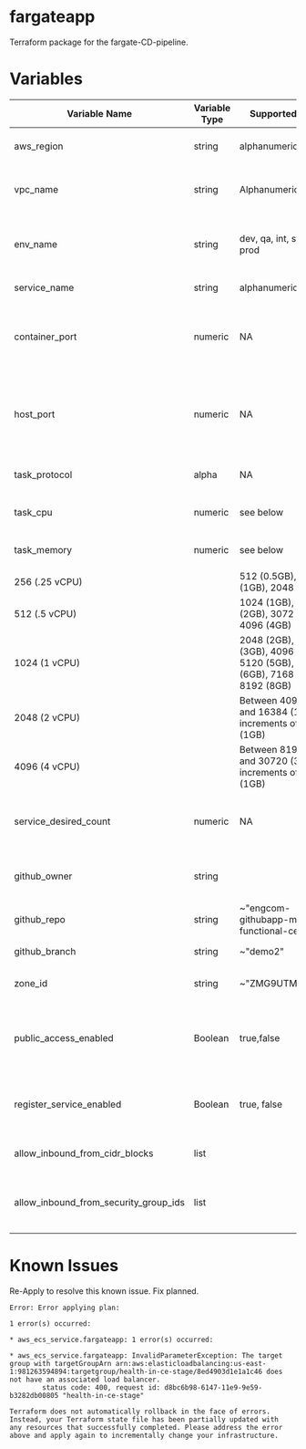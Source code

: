 # fargateapp

Terraform package for the fargate-CD-pipeline.

# Variables

| Variable Name                         | Variable Type | Supported Values                                                                   | Default Value | Purpose                                                                                                            |
| ------------------------------------- | ------------- | ---------------------------------------------------------------------------------- | ------------- | ------------------------------------------------------------------------------------------------------------------ |
| aws_region                            | string        | alphanumeric                                                                       | NA            | The region to launch resource inside of                                                                            |
| vpc_name                              | string        | Alphanumeric                                                                       | NA            | The friendly name of the vpc used for prepending resource names                                                    |
| env_name                              | string        | dev, qa, int, stage, prod                                                          | NA            | Used for including in names of resources to identify the environment                                               |
| service_name                          | string        | alphanumeric                                                                       |               | The name of the service                                                                                            |
| container_port                        | numeric       | NA                                                                                 |               | Port to use for the service container (For fargate both host and container ports are required and must match)      |
| host_port                             | numeric       | NA                                                                                 |               | Port to use for the service container host (For fargate both host and container ports are required and must match) |
| task_protocol                         | alpha         | NA                                                                                 |               | Protocol to use for the service container                                                                          |
| task_cpu                              | numeric       | see below                                                                          |               | The number of cpu units used by the task.                                                                          |
| task_memory                           | numeric       | see below                                                                          |               | The amount (in MiB) of memory used by the task                                                                     |
| 256 (.25 vCPU)                        |               | 512 (0.5GB), 1024 (1GB), 2048 (2GB)                                                |               |                                                                                                                    |
| 512 (.5 vCPU)                         |               | 1024 (1GB), 2048 (2GB), 3072 (3GB), 4096 (4GB)                                     |               |                                                                                                                    |
| 1024 (1 vCPU)                         |               | 2048 (2GB), 3072 (3GB), 4096 (4GB), 5120 (5GB), 6144 (6GB), 7168 (7GB), 8192 (8GB) |               |                                                                                                                    |
| 2048 (2 vCPU)                         |               | Between 4096 (4GB) and 16384 (16GB) in increments of 1024 (1GB)                    |               |                                                                                                                    |
| 4096 (4 vCPU)                         |               | Between 8192 (8GB) and 30720 (30GB) in increments of 1024 (1GB)                    |               |                                                                                                                    |
| service_desired_count                 | numeric       | NA                                                                                 | NA            | The number of instances of the task definition to place and keep running                                           |
| github_owner                          | string        |                                                                                    | NA            | The owner/organization. For us, this is most likely Magento                                                        |
| github_repo                           | string        | ~"engcom-githubapp-m2-functional-ce-pr"                                            | NA            | Name of the github repo.                                                                                           |
| github_branch                         | string        | ~"demo2"                                                                           | NA            | Branch from the repo.                                                                                              |
| zone_id                               | string        | ~"ZMG9UTMVU1VN6"                                                                   | NA            | DNS zone ID where this subdomain will get deployed.                                                                |
| public_access_enabled                 | Boolean       | true,false                                                                         | false         | Whether or not to allow the Public internet to hit the 443 hosted Port at the subdomain created..                  |
| register_service_enabled              | Boolean       | true, false                                                                        | false         | Whether or not to register the subdomain as an endpoint into Parameter Store                                       |
| allow_inbound_from_cidr_blocks        | list          |                                                                                    | N/A           | List of CIDR blocks to allow access to this fargateapp                                                             |
| allow_inbound_from_security_group_ids | list          |                                                                                    | N/A           | List of allowed Security groups that are allowed to reach the fargateapp                                           |


# Known Issues

Re-Apply to resolve this known issue. Fix planned.

```
Error: Error applying plan:

1 error(s) occurred:

* aws_ecs_service.fargateapp: 1 error(s) occurred:

* aws_ecs_service.fargateapp: InvalidParameterException: The target group with targetGroupArn arn:aws:elasticloadbalancing:us-east-1:981263594894:targetgroup/health-in-ce-stage/8ed4903d1e1a1c46 does not have an associated load balancer.
        status code: 400, request id: d8bc6b98-6147-11e9-9e59-b3282db00805 "health-in-ce-stage"

Terraform does not automatically rollback in the face of errors.
Instead, your Terraform state file has been partially updated with
any resources that successfully completed. Please address the error
above and apply again to incrementally change your infrastructure.
```